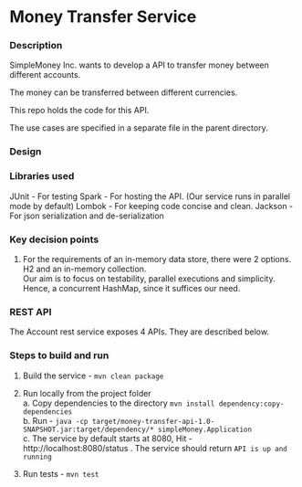# Money Transfer Service

### Description
SimpleMoney Inc. wants to develop a API to transfer money between different accounts.

The money can be transferred between different currencies.

This repo holds the code for this API.

The use cases are specified in a separate file in the parent directory.

### Design


### Libraries used
JUnit - For testing
Spark - For hosting the API. (Our service runs in parallel mode by default)
Lombok - For keeping code concise and clean.
Jackson - For json serialization and de-serialization

### Key decision points
1. For the requirements of an in-memory data store, there were 2 options. H2 and an in-memory collection.   
Our aim is to focus on testability, parallel executions and simplicity.   
Hence, a concurrent HashMap, since it suffices our need.

### REST API
The Account rest service exposes 4 APIs. They are described below.


### Steps to build and run 
1. Build the service - `mvn clean package`

2. Run locally from the project folder   
a. Copy dependencies to the directory `mvn install dependency:copy-dependencies`   
b. Run - `java -cp target/money-transfer-api-1.0-SNAPSHOT.jar:target/dependency/* simpleMoney.Application`   
c. The service by default starts at 8080, Hit - http://localhost:8080/status . The service should return `API is up and running`

3. Run tests - `mvn test`